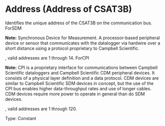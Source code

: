 # Address (Address of CSAT3B)

Identifies the unique address of the CSAT3B on the communication bus. ForSDM

**Note:** Synchronous Device for Measurement. A processor-based peripheral device or sensor that communicates with the datalogger via hardwire over a short distance using a protocol proprietary to Campbell Scientific.

, valid addresses are 1 through 14. ForCPI

**Note:** CPI is a proprietary interface for communications between Campbell Scientific dataloggers and Campbell Scientific CDM peripheral devices. It consists of a physical layer definition and a data protocol. CDM devices are similar to Campbell Scientific SDM devices in concept, but the use of the CPI bus enables higher data-throughput rates and use of longer cables. CDM devices require more power to operate in general than do SDM devices.

, valid addresses are 1 through 120.

Type: Constant

